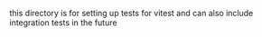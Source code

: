 this directory is for setting up tests for vitest and can also include integration tests in the future